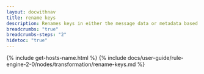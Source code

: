 ```yaml
---
layout: docwithnav
title: rename keys
description: Renames keys in either the message data or metadata based on a configured mapping that specifies which existing keys should be changed to new key names.
breadcrumbs: "true"
breadcrumbs-steps: "2"
hidetoc: "true"
---
```


{% include get-hosts-name.html %}
{% include docs/user-guide/rule-engine-2-0/nodes/transformation/rename-keys.md %}
